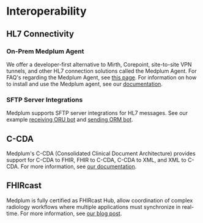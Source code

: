 # Interoperability

## HL7 Connectivity 

### On-Prem Medplum Agent

We offer a developer-first alternative to Mirth, Corepoint, site-to-site VPN tunnels, and other HL7 connection solutions called the Medplum Agent. For FAQ's regarding the Medplum Agent, see [this page](./agent-faqs.md). For information on how to install and use the Medplum agent, see our [documentation](/docs/agent). 

### SFTP Server Integrations 

Medplum supports SFTP server integrations for HL7 messages. See our example [receiving ORU bot](https://github.com/medplum/medplum/blob/main/examples/medplum-demo-bots/src/lab-integration/receive-oru-message.ts) and [sending ORM bot](https://github.com/medplum/medplum/blob/main/examples/medplum-demo-bots/src/lab-integration/send-orm-message.ts). 

## C-CDA 

Medplum's C-CDA (Consolidated Clinical Document Architecture) provides support for C-CDA to FHIR, FHIR to C-CDA, C-CDA to XML, and XML to C-CDA. For more information, see [our documentation](/docs/integration/c-cda). 

## FHIRcast

Medplum is fully certified as FHIRcast Hub, allow coordination of complex radiology workflows where multiple applications must synchronize in real-time. For more information, see [our blog post](/blog/ihe-ira-radiology-reporting). 
